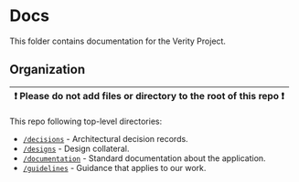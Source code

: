 # Docs
This folder contains documentation for the Verity Project. 

## Organization
| ❗ Please **do not** add files or directory to the root of this repo ❗ |
|---|


This repo following top-level directories:
* [`/decisions`](decisions/README.md) - Architectural decision records.
* [`/designs`](designs/README.md) - Design collateral.
* [`/documentation`](documentation/README.md) - Standard documentation about the application.
* [`/guidelines`](guidelines/README.md) - Guidance that applies to our work.